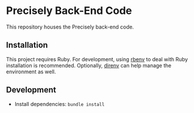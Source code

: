# Precisely Back-End Code

This repository houses the Precisely back-end code.


## Installation

This project requires Ruby. For development, using [rbenv](https://github.com/rbenv/rbenv) to deal with Ruby installation is recommended. Optionally, [direnv](https://direnv.net) can help manage the environment as well.


## Development

- Install dependencies: `bundle install`
